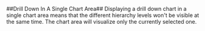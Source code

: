 ##Drill Down In A Single Chart Area##
Displaying a drill down chart in a single chart area means that the different hierarchy levels won't be visible at the same time. The chart area will visualize only the currently selected one. 